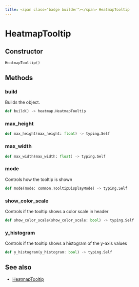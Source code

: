 ```yaml
---
title: <span class="badge builder"></span> HeatmapTooltip
---
```

# <span class="badge builder"></span> HeatmapTooltip

## Constructor

```python
HeatmapTooltip()
```
## Methods

### <span class="badge object-method"></span> build

Builds the object.

```python
def build() -> heatmap.HeatmapTooltip
```

### <span class="badge object-method"></span> max_height

```python
def max_height(max_height: float) -> typing.Self
```

### <span class="badge object-method"></span> max_width

```python
def max_width(max_width: float) -> typing.Self
```

### <span class="badge object-method"></span> mode

Controls how the tooltip is shown

```python
def mode(mode: common.TooltipDisplayMode) -> typing.Self
```

### <span class="badge object-method"></span> show_color_scale

Controls if the tooltip shows a color scale in header

```python
def show_color_scale(show_color_scale: bool) -> typing.Self
```

### <span class="badge object-method"></span> y_histogram

Controls if the tooltip shows a histogram of the y-axis values

```python
def y_histogram(y_histogram: bool) -> typing.Self
```

## See also

 * <span class="badge object-type-class"></span> [HeatmapTooltip](./object-HeatmapTooltip.md)
